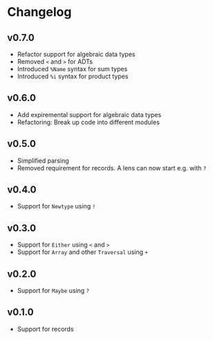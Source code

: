 # Changelog

## v0.7.0
- Refactor support for algebraic data types
- Removed `<` and `>` for ADTs 
- Introduced `%Name` syntax for sum types
- Introduced `%i` syntax for product types

## v0.6.0
- Add expiremental support for algebraic data types 
- Refactoring: Break up code into different modules

## v0.5.0
- Simplified parsing 
- Removed requirement for records. A lens can now start e.g. with `?` 

## v0.4.0
- Support for `Newtype` using `!`

## v0.3.0
- Support for `Either` using `<` and `>`
- Support for `Array` and other `Traversal` using `+`

## v0.2.0
- Support for `Maybe` using `?`

## v0.1.0
- Support for records
